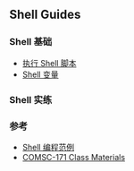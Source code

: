 ## Shell Guides

### Shell 基础

* [执行 Shell 脚本](https://github.com/steveLauwh/The-deliberate-practice-of-software-technology/blob/master/Linux%20Shell/Shell%20Guides/%E6%89%A7%E8%A1%8C%20Shell%20%E8%84%9A%E6%9C%AC.md)
* [Shell 变量](https://github.com/steveLauwh/The-deliberate-practice-of-software-technology/blob/master/Linux%20Shell/Shell%20Guides/Shell%20%E5%8F%98%E9%87%8F.md)

### Shell 实练

### 参考

* [Shell 编程范例](http://tinylab.org/open-shell-book/)
* [COMSC-171 Class Materials](http://slackstu.net/171/171-class-17f.xhtml)
